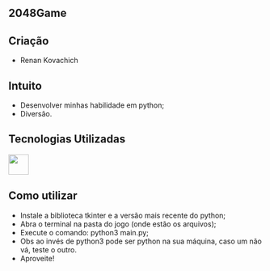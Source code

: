 ## 2048Game
## Criação

- Renan Kovachich

## Intuito

- Desenvolver minhas habilidade em python;
- Diversão.

## Tecnologias Utilizadas

<img src="https://cdn.jsdelivr.net/gh/devicons/devicon/icons/python/python-original-wordmark.svg" width="40" height="40"/>

## Como utilizar

- Instale a biblioteca tkinter e a versão mais recente do python;
- Abra o terminal na pasta do jogo (onde estão os arquivos);
- Execute o comando: python3 main.py;
- Obs ao invés de python3 pode ser python na sua máquina, caso um não vá, teste o outro.
- Aproveite!
